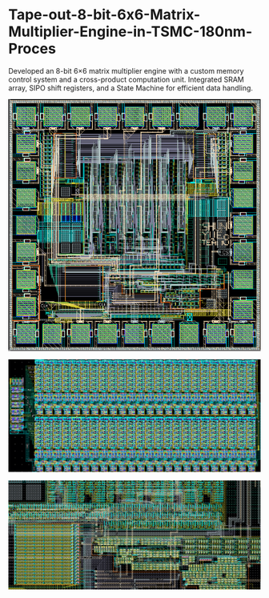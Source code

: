 # Tape-out-8-bit-6x6-Matrix-Multiplier-Engine-in-TSMC-180nm-Proces
Developed an 8-bit 6×6 matrix multiplier engine with a custom memory control system and a cross-product computation unit. Integrated SRAM array, SIPO shift registers, and a State Machine for efficient data handling. 


![alt text](images/TOP_cell.jpg)

![alt text](images/SRAM_bank.jpg)

![alt text](images/FSM.jpg)
